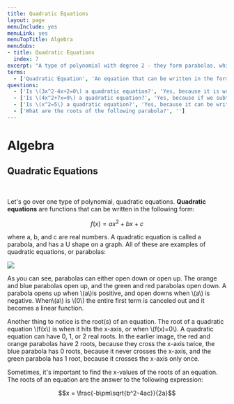 ```yaml
---
title: Quadratic Equations
layout: page
menuInclude: yes
menuLink: yes
menuTopTitle: Algebra
menuSubs:
- title: Quadratic Equations
  index: 7
excerpt: "A type of polynomial with degree 2 - they form parabolas, which have many interesting properties and uses."
terms:
  - ['Quadratic Equation', 'An equation that can be written in the form \(f(x)=ax^2+bx+c\), where \(a\) and \(b\) are constants']
questions:
  - ['Is \(3x^2-4x+2=0\) a quadratic equation?', 'Yes, because it is written in the form \(ax^2+bx+c\), where \(a=3\), \(b=-4\), and \(c=2\).']
  - ['Is \(4x^2+7x=9\) a quadratic equation?', 'Yes, because if we subtract both sides by \(9\), we see that it can be written in the form \(ax^2+bx+c=0\).']
  - ['Is \(x^2=5\) a quadratic equation?', 'Yes, because it can be written in the form \(ax^2+bx+c=0\) where \(a=1\), \(b=0\), and \(c=-5\).']
  - ['What are the roots of the following parabola?', '']
---
```



<h1>Algebra</h1>

<h2>Quadratic Equations</h2><br>

Let's go over one type of polynomial, quadratic equations. <b>Quadratic equations</b> are functions that can be written in the following form:

$$f(x)=ax^2+bx+c$$

where a, b, and c are real numbers. A quadratic equation is called a parabola, and has a U shape on a graph. All of these are examples of quadratic equations, or parabolas:

![](https://lh5.googleusercontent.com/AfnbtWRS53SZwZGHLKaXj22zrZLCgjCqlxM3N7cA0PB5HolY6NT5zW6IuFEKxBV_jc-OOucws3zBWHxfLAIAJbXw00zbf9dGQBIpaaSWWki77Yqd__GsbQ2EViOuSZvBDtiHR33TmdDW4JUtkMnB8lY)

As you can see, parabolas can either open down or open up. The orange and blue parabolas open up, and the green and red parabolas open down. A parabola opens up when \\(a\\)is positive, and open downs when \\(a\\) is negative. When\\(a\\) is \\(0\\) the entire first term is canceled out and it becomes a linear function.

Another thing to notice is the root(s) of an equation. The root of a quadratic equation \\(f(x\\) is when it hits the x-axis, or when \\(f(x)=0\\). A quadratic equation can have 0, 1, or 2 real roots. In the earlier image, the red and orange parabolas have 2 roots, because they cross the x-axis twice, the blue parabola has 0 roots, because it never crosses the x-axis, and the green parabola has 1 root, because it crosses the x-axis only once.

Sometimes, it's important to find the x-values of the roots of an equation. The roots of an equation are the answer to the following expression:

$$x = \frac{-b\pm\sqrt{b^2-4ac}}{2a}$$
